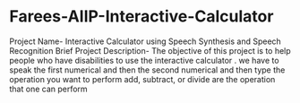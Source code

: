 # Farees-AIIP-Interactive-Calculator
Project Name- Interactive Calculator using Speech Synthesis and Speech Recognition  Brief Project Description- The objective of this project is to help people who have disabilities to use the interactive calculator .  we have to speak the first numerical and then the second numerical and then type  the operation  you want to perform  add, subtract, or divide are the operation that one can perform
